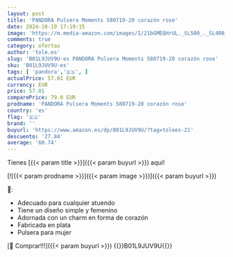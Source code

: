 ```yaml
---
layout: post
title: 'PANDORA Pulsera Moments 580719-20 corazón rose'
date: 2024-10-19 17:19:15
image: 'https://m.media-amazon.com/images/I/21bGMEQHrUL._SL500_._SL400_.jpg'
comments: true
category: ofertas
author: 'tole.es'
slug: 'B01L9JUV9U-es PANDORA Pulsera Moments 580719-20 corazón rose'
sku: 'B01L9JUV9U-es'
tags: [ 'pandora','🇪🇸', ]
actualPrice: 57.01 EUR
currency: EUR
price: 57.01
comparePrice: 79.0 EUR
prodname: 'PANDORA Pulsera Moments 580719-20 corazón rose'
country: 'es'
flag: '🇪🇸'
brand: ''
buyurl: 'https://www.amazon.es/dp/B01L9JUV9U/?tag=tolees-21'
descuento: '27.84'
average: '60.74'
---
```


Tienes [{{< param title >}}]({{< param buyurl >}}) aqui!

[![{{< param prodname >}}]({{< param image >}})]({{< param buyurl >}})

🔎:

- Adecuado para cualquier atuendo
- Tiene un diseño simple y femenino
- Adornada con un charm en forma de corazón
- Fabricada en plata
- Pulsera para mujer

[🛒 Comprar!!!]({{< param buyurl >}})
{{<world>}}B01L9JUV9U{{</world>}}
